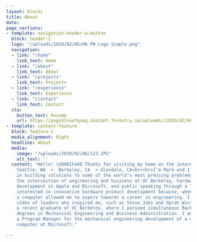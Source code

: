 ```yaml
---
layout: blocks
title: About
date: 
page_sections:
- template: navigation-header-w-button
  block: header-2
  logo: "/uploads/2020/02/05/MA PW Logo Simple.png"
  navigation:
  - link: "/home"
    link_text: Home
  - link: "/about"
    link_text: About
  - link: "/projects"
    link_text: Projects
  - link: "/experience"
    link_text: Experience
  - link: "/contact"
    link_text: Contact
  cta:
    button_text: Resume
    url: https://pngrdlsuofqswq.instant.forestry.io/uploads//2020/02/06/mark-ansell-resume-2019.pdf
- template: content-feature
  block: feature-1
  media_alignment: Right
  headline: About
  media:
    image: "/uploads/2020/02/06/123.JPG"
    alt_text: ''
  content: "Hello! \U0001F44B Thanks for visiting my home on the internet. <br><br>\U0001F4CD
    Seattle, WA  ⬅️  Berkeley, CA  ⬅️ Glendale, CA<br><br>I'm Mark and I'm interested
    in building solutions to some of the world's most pressing problems. I've explored
    the intersection of engineering and business at UC Berkeley, hardware product
    development at Apple and Microsoft, and public speaking through a TEDx talk.<br><br>I'm
    interested in innovative hardware product development because, when I was younger,
    a computer allowed me to aspire towards a career in engineering. I would watch
    video of leaders who inspired me, such as Steve Jobs and Oprah Winfrey, as motivation.<br><br>I'm
    a recent graduate of UC Berkeley, where I pursued simultaneous Bachelor of Science
    degrees in Mechanical Engineering and Business Administration. I am currently
    a Program Manager for the mechanical engineering development of a new Surface
    computer at Microsoft."

---
```

